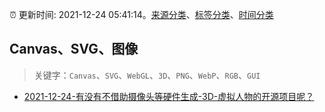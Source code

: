 :alarm_clock: 更新时间: 2021-12-24 05:41:14。[来源分类](../README.md)、[标签分类](../TAGS.md)、[时间分类](../TIMELINE.md)

## Canvas、SVG、图像


> 关键字：`Canvas`、`SVG`、`WebGL`、`3D`、`PNG`、`WebP`、`RGB`、`GUI`



- [2021-12-24-有没有不借助摄像头等硬件生成-3D-虚拟人物的开源项目呢？](https://www.v2ex.com/t/824189) 